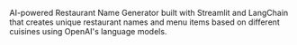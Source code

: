 AI-powered Restaurant Name Generator built with Streamlit and LangChain that creates unique restaurant names and menu items based on different cuisines using OpenAI's language models.
